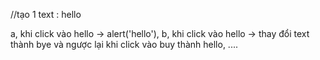 //tạo 1 text : hello

a, khi click vào hello -> alert('hello'),
b, khi click vào hello -> thay đổi text thành bye và ngược lại
khi click vào buy thành hello, ....

